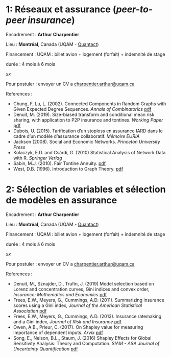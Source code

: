 # 1: Réseaux et assurance (*peer-to-peer insurance*)

Encadrement : **Arthur Charpentier** 

Lieu : **Montréal**, Canada (UQAM - [Quantact](http://quantact.uqam.ca/))

Financement : UQAM : billet avion + logement (forfait) + indemnité de stage

durée : 4 mois à 6 mois

*xx*

Pour postuler : envoyer un CV a [charpentier.arthur@uqam.ca](mailto:charpentier.arthur@uqam.ca)

References :
- Chung, F, Lu, L. (2002). Connected Components in Random Graphs with Given Expected Degree Sequences. *Annals of Combinatorics* [pdf](http://math.ucsd.edu/~fan/wp/conn.pdf)
- Denuit, M. (2019). Size-biased transform and conditional mean risk sharing, with application to P2P insurance and tontines. *Working Paper* [pdf](https://dial.uclouvain.be/pr/boreal/object/boreal%3A215115/datastream/PDF_01/view)
- Dubois, U. (2015). Tarification d’un stoploss en assurance IARD dans le cadre d’un modèle d’assurance
collaboratif. *Mémoire EURIA* 
- Jackson (2008). Social and Economic Networks. *Princeton University Press*
- Kolaczyk, E.D. and  Csárdi, G.  (2010) Statistical Analysis of Network Data with R. *Springer Verlag*
- Sabin, M.J. (2010). Fair Tontine Annuity. [pdf](https://papers.ssrn.com/sol3/papers.cfm?abstract_id=1579932)
- West, D.B. (1996). Introduction to Graph Theory. [pdf](http://docshare01.docshare.tips/files/26167/261678089.pdf)


# 2: Sélection de variables et sélection de modèles en assurance

Encadrement : **Arthur Charpentier** 

Lieu : **Montréal**, Canada (UQAM - [Quantact](http://quantact.uqam.ca/))

Financement : UQAM : billet avion + logement (forfait) + indemnité de stage

durée : 4 mois à 6 mois

*xx*

Pour postuler : envoyer un CV a [charpentier.arthur@uqam.ca](mailto:charpentier.arthur@uqam.ca)

References :
- Denuit, M., Sznajder, D., Trufin, J. (2019) Model selection based on Lorenz and concentration curves, Gini indices
and convex order, *Insurance: Mathematics and Economics* [pdf](http://sci-hub.tw/downloads/2019-10-16/dc/10.1016@j.insmatheco.2019.09.001.pdf)
- Frees, E.W., Meyers, G., Cummings, A.D. (2011). Summarizing insurance scores using
a Gini index, *Journal of the American Statistical Association* [pdf](https://www.tandfonline.com/doi/abs/10.1198/jasa.2011.tm10506)
- Frees,  E.W.,  Meyers,  G.,  Cummings,  A.D.  (2013). Insurance  ratemaking  and a  Gini
index, *Journal of Risk and Insurance* [pdf](https://www.jstor.org/stable/pdf/24546807.pdf)
- Owen, A.B., Prieur, C. (2017). On Shapley value for measuring importance of dependent inputs. *Arvix* [pdf](https://arxiv.org/abs/1610.02080)
-  Song, E., Nelson, B.L., Staum, J. (2016) Shapley Effects for Global Sensitivity Analysis: Theory and Computation. *SIAM - ASA Journal of Uncertainty Quantification* [pdf](https://pdfs.semanticscholar.org/6a25/48b159bc3bf6c74e13b74a037917951d75ca.pdf)
